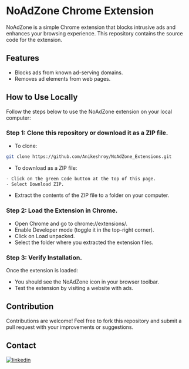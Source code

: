 
# NoAdZone Chrome Extension

NoAdZone is a simple Chrome extension that blocks intrusive ads and enhances your browsing experience. This repository contains the source code for the extension.


## Features

- Blocks ads from known ad-serving domains.
- Removes ad elements from web pages.


## How to Use Locally

Follow the steps below to use the NoAdZone extension on your local computer:

### Step 1: Clone this repository or download it as a ZIP file.

- To clone:
```bash
git clone https://github.com/Anikeshroy/NoAdZone_Extensions.git
```
- To download as a ZIP file:
```bash
- Click on the green Code button at the top of this page.
- Select Download ZIP.
```

- Extract the contents of the ZIP file to a folder on your computer.

### Step 2: Load the Extension in Chrome.
- Open Chrome and go to chrome://extensions/.
- Enable Developer mode (toggle it in the top-right corner).
- Click on Load unpacked.
- Select the folder where you extracted the extension files.

### Step 3: Verify Installation.
Once the extension is loaded:
- You should see the NoAdZone icon in your browser toolbar.
- Test the extension by visiting a website with ads.

## Contribution
Contributions are welcome! Feel free to fork this repository and submit a pull request with your improvements or suggestions.

## Contact
[![linkedin](https://img.shields.io/badge/linkedin-0A66C2?style=for-the-badge&logo=linkedin&logoColor=white)](https://www.linkedin.com/in/anikesh-roy/)






